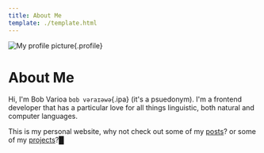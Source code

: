 ```yaml
---
title: About Me
template: ./template.html
---
```


![My profile picture](/assets/profile.png){.profile}

# About Me

Hi, I'm Bob Varioa `bɑb vəraɪəwə`{.ipa} (it's a psuedonym). I'm a frontend developer that has a particular love for all things linguistic, both natural and computer languages. 

This is my personal website, why not check out some of my [posts](/blog)? or some of my [projects](/projects)?<span class="cursor" aria-hidden="true">█</span>